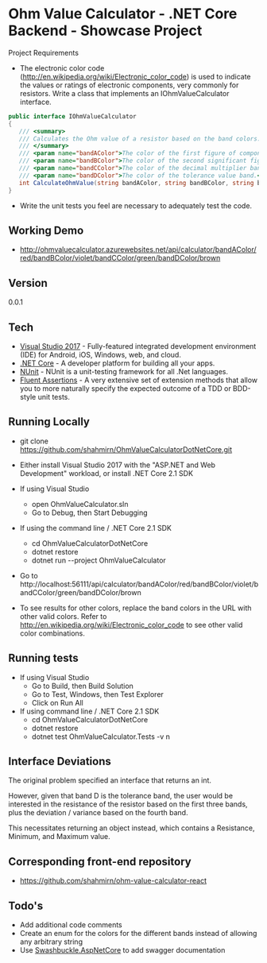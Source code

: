 # Ohm Value Calculator - .NET Core Backend - Showcase Project

Project Requirements
- The electronic color code (http://en.wikipedia.org/wiki/Electronic_color_code) is used to indicate the values or ratings of electronic components, very commonly for resistors.
Write a class that implements an IOhmValueCalculator interface.
```C#
public interface IOhmValueCalculator
{
   /// <summary>
   /// Calculates the Ohm value of a resistor based on the band colors.
   /// </summary>
   /// <param name="bandAColor">The color of the first figure of component value band.</param>
   /// <param name="bandBColor">The color of the second significant figure band.</param>
   /// <param name="bandCColor">The color of the decimal multiplier band.</param>
   /// <param name="bandDColor">The color of the tolerance value band.</param>
   int CalculateOhmValue(string bandAColor, string bandBColor, string bandCColor, string bandDColor);
}
```

- Write the unit tests you feel are necessary to adequately test the code.

## Working Demo
- http://ohmvaluecalculator.azurewebsites.net/api/calculator/bandAColor/red/bandBColor/violet/bandCColor/green/bandDColor/brown

## Version
0.0.1

## Tech
* [Visual Studio 2017] - Fully-featured integrated development environment (IDE) for Android, iOS, Windows, web, and cloud.
* [.NET Core] - A developer platform for building all your apps.
* [NUnit] - NUnit is a unit-testing framework for all .Net languages.
* [Fluent Assertions] - A very extensive set of extension methods that allow you to more naturally specify the expected outcome of a TDD or BDD-style unit tests.

## Running Locally
- git clone https://github.com/shahmirn/OhmValueCalculatorDotNetCore.git
- Either install Visual Studio 2017 with the "ASP.NET and Web Development" workload, or install .NET Core 2.1 SDK
- If using Visual Studio
  - open OhmValueCalculator.sln
  - Go to Debug, then Start Debugging
  
- If using the command line / .NET Core 2.1 SDK
  - cd OhmValueCalculatorDotNetCore
  - dotnet restore
  - dotnet run --project OhmValueCalculator

- Go to http://localhost:56111/api/calculator/bandAColor/red/bandBColor/violet/bandCColor/green/bandDColor/brown
- To see results for other colors, replace the band colors in the URL with other valid colors. Refer to http://en.wikipedia.org/wiki/Electronic_color_code to see other valid color combinations.
  
## Running tests
- If using Visual Studio
  - Go to Build, then Build Solution
  - Go to Test, Windows, then Test Explorer
  - Click on Run All
- If using command line / .NET Core 2.1 SDK
  - cd OhmValueCalculatorDotNetCore
  - dotnet restore
  - dotnet test OhmValueCalculator.Tests -v n
  
## Interface Deviations
The original problem specified an interface that returns an int.

However, given that band D is the tolerance band, the user would be interested in the resistance of the resistor based 
on the first three bands, plus the deviation / variance based on the fourth band.

This necessitates returning an object instead, which contains a Resistance, Minimum, and Maximum value.

## Corresponding front-end repository
- https://github.com/shahmirn/ohm-value-calculator-react

## Todo's
- Add additional code comments
- Create an enum for the colors for the different bands instead of allowing any arbitrary string
- Use [Swashbuckle.AspNetCore] to add swagger documentation

[Visual Studio 2017]:https://visualstudio.microsoft.com/vs/
[.NET Core]:https://www.microsoft.com/net/
[NUnit]:http://nunit.org/
[Fluent Assertions]:https://fluentassertions.com/
[Swashbuckle.AspNetCore]:https://github.com/domaindrivendev/Swashbuckle.AspNetCore
